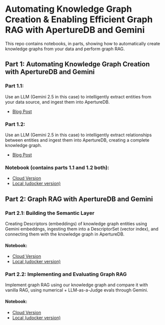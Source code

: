 # Automating Knowledge Graph Creation & Enabling Efficient Graph RAG with ApertureDB and Gemini

This repo contains notebooks, in parts, showing how to automatically create knowledge graphs from your data and perform graph RAG. 

## Part 1: Automating Knowledge Graph Creation with ApertureDB and Gemini
### Part 1.1:
Use an LLM (Gemini 2.5 in this case) to intelligently extract entities from your data source, and ingest them into ApertureDB.
- [Blog Post](https://www.aperturedata.io/resources/automating-knowledge-graph-creation-with-gemini-and-aperturedb-p1)

### Part 1.2:
Use an LLM (Gemini 2.5 in this case) to intelligently extract relationships between entities and ingest them into ApertureDB, creating a complete knowledge graph.
- [Blog Post](https://www.aperturedata.io/resources/automating-knowledge-graph-creation-with-gemini-and-aperturedb-p2)

### Notebook (contains parts 1.1 and 1.2 both):
- [Cloud Version](Notebooks/ApertureDB_Knowledge_Graph_with_Gemini.ipynb)
- [Local (udocker version)](Notebooks/LOCAL_ApertureDB_Knowledge_Graph_with_Gemini.ipynb)

## Part 2: Graph RAG with ApertureDB and Gemini
### Part 2.1: Building the Semantic Layer
Creating Descriptors (embeddings) of knowledge graph entities using Gemini embeddngs, ingesting them into a DescriptorSet (vector index), and connecting them with the knowledge graph in ApertureDB.
#### Notebook:
- [Cloud Version](Notebooks/GraphRAG_with_ApertureDB_Part_1.ipynb)
- [Local (udocker version)](Notebooks/LOCAL_GraphRAG_with_ApertureDB_Part_1.ipynb)

### Part 2.2: Implementing and Evaluating Graph RAG
Implement graph RAG using our knowledge graph and compare it with vanilla RAG, using numerical + LLM-as-a-Judge evals through Gemini.
#### Notebook:
- [Cloud Version](Notebooks/GraphRAG_with_ApertureDB_Part_2.ipynb)
- [Local (udocker version)](Notebooks/LOCAL_GraphRAG_with_ApertureDB_Part_2.ipynb)

